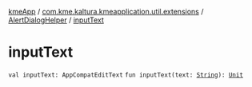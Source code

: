 [kmeApp](../../index.md) / [com.kme.kaltura.kmeapplication.util.extensions](../index.md) / [AlertDialogHelper](index.md) / [inputText](./input-text.md)

# inputText

`val inputText: AppCompatEditText`
`fun inputText(text: `[`String`](https://kotlinlang.org/api/latest/jvm/stdlib/kotlin/-string/index.html)`): `[`Unit`](https://kotlinlang.org/api/latest/jvm/stdlib/kotlin/-unit/index.html)